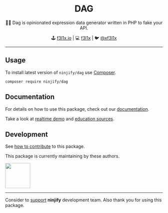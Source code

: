 <h1 align=center>DAG</h1>

<p align=center>
   🏃‍♂️ Dag is opinionated expression data generator written in PHP to fake your API.
</p>

<p align=center>
🕹 <a href="https://f3l1x.io">f3l1x.io</a> | 💻 <a href="https://github.com/f3l1x">f3l1x</a> | 🐦 <a href="https://twitter.com/xf3l1x">@xf3l1x</a>
</p>

-----

## Usage

To install latest version of `ninjify/dag` use [Composer](https://getcomposer.com).

```
composer require ninjify/dag
```

## Documentation

For details on how to use this package, check out our [documentation](.docs).

Take a look at [realtime demo](https://dag.jfx.cz) and [education sources](https://github.com/trainit/2019-11-vue-ts-php-zeit).

## Development

See [how to contribute](https://contributte.org/contribute.html) to this package.

This package is currently maintaining by these authors.

<a href="https://github.com/f3l1x">
    <img width="80" height="80" src="https://avatars2.githubusercontent.com/u/538058?v=3&s=80">
</a>

-----

Consider to [support](https://contributte.org/partners.html) **ninjify** development team.
Also thank you for using this package.

